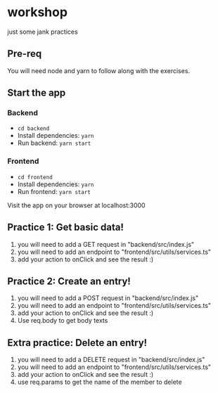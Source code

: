 # workshop

just some jank practices

## Pre-req

You will need node and yarn to follow along with the exercises.

## Start the app

### Backend

- `cd backend`
- Install dependencies: `yarn`
- Run backend: `yarn start`

### Frontend

- `cd frontend`
- Install dependencies: `yarn`
- Run frontend: `yarn start`

Visit the app on your browser at localhost:3000

## Practice 1: Get basic data!

1. you will need to add a GET request in "backend/src/index.js"
2. you will need to add an endpoint to "frontend/src/utils/services.ts"
3. add your action to onClick and see the result :)

## Practice 2: Create an entry!

1. you will need to add a POST request in "backend/src/index.js"
2. you will need to add an endpoint to "frontend/src/utils/services.ts"
3. add your action to onClick and see the result :)
4. Use req.body to get body texts

## Extra practice: Delete an entry!

1. you will need to add a DELETE request in "backend/src/index.js"
2. you will need to add an endpoint to "frontend/src/utils/services.ts"
3. add your action to onClick and see the result :)
4. use req.params to get the name of the member to delete
